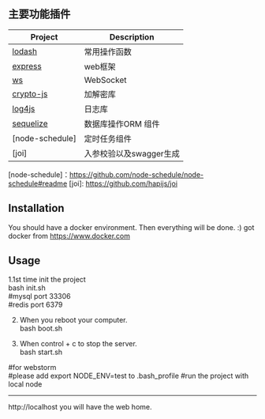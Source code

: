## 主要功能插件

| Project | Description |
|---------|-------------|
| [lodash]          | 常用操作函数 |
| [express]         | web框架 |
| [ws]              | WebSocket |
| [crypto-js]       | 加解密库 |
| [log4js]          | 日志库 |
| [sequelize]       | 数据库操作ORM 组件 |
| [node-schedule]   | 定时任务组件 |
| [joi]   | 入参校验以及swagger生成 |

[lodash]: https://www.lodashjs.com
[express]: https://expressjs.com
[ws]: https://github.com/websockets/ws
[crypto-js]: https://github.com/brix/crypto-js
[log4js]: https://log4js-node.github.io/log4js-node/index.html
[sequelize]: http://docs.sequelizejs.com/
[node-schedule]：https://github.com/node-schedule/node-schedule#readme
[joi]: https://github.com/hapijs/joi



## Installation

You should have a docker environment. Then everything will be done. :)
got docker from https://www.docker.com

## Usage

1.1st time init the project<br/>
bash init.sh<br/>
#mysql port 33306<br/>
#redis port 6379<br/>

2. When you reboot your computer. <br/>
   bash boot.sh<br/>

3. When control + c to stop the server. <br/>
   bash start.sh<br/>

#for webstorm <br/>
#please add export NODE_ENV=test to .bash_profile
#run the project with local node

---

http://localhost you will have the web home.
